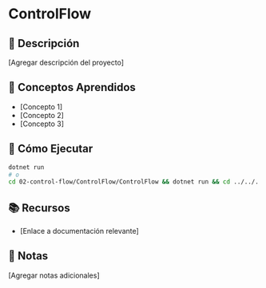 # ControlFlow

## 📝 Descripción

[Agregar descripción del proyecto]

## 🎯 Conceptos Aprendidos

- [Concepto 1]
- [Concepto 2]
- [Concepto 3]

## 🚀 Cómo Ejecutar

```bash
dotnet run
# o
cd 02-control-flow/ControlFlow/ControlFlow && dotnet run && cd ../../..
```

## 📚 Recursos

- [Enlace a documentación relevante]

## 📝 Notas

[Agregar notas adicionales]
